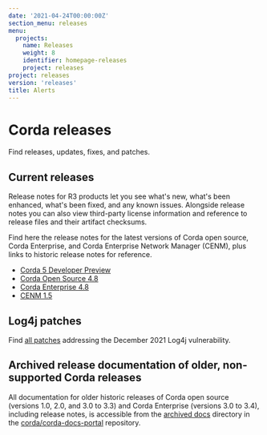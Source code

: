 ```yaml
---
date: '2021-04-24T00:00:00Z'
section_menu: releases
menu:
  projects:
    name: Releases
    weight: 8
    identifier: homepage-releases
    project: releases
project: releases
version: 'releases'
title: Alerts
---
```


# Corda releases

Find releases, updates, fixes, and patches.

## Current releases

Release notes for R3 products let you see what's new, what's been enhanced, what's been fixed, and any known issues. Alongside release notes you can also view third-party license information and reference to release files and their artifact checksums.

Find here the release notes for the latest versions of Corda open source, Corda Enterprise, and Corda Enterprise Network Manager (CENM), plus links to historic release notes for reference.

* [Corda 5 Developer Preview](../../en/release-notes/corda-5-dev-preview.md)
* [Corda Open Source 4.8](../../en/release-notes/corda-os-4.8.md)
* [Corda Enterprise 4.8](../../en/release-notes/corda-enterprise-4.8.md)
* [CENM 1.5](../../en/release-notes/cenm-1.5.md)

## Log4j patches
Find [all patches](log4j-patches.md) addressing the December 2021 Log4j vulnerability.

## Archived release documentation of older, non-supported Corda releases

All documentation for older historic releases of Corda open source (versions 1.0, 2.0, and 3.0 to 3.3) and Corda Enterprise (versions 3.0 to 3.4), including release notes, is accessible from the [archived docs](https://github.com/corda/corda-docs-portal/tree/main/archived-docs) directory in the [corda/corda-docs-portal](https://github.com/corda/corda-docs-portal) repository.
